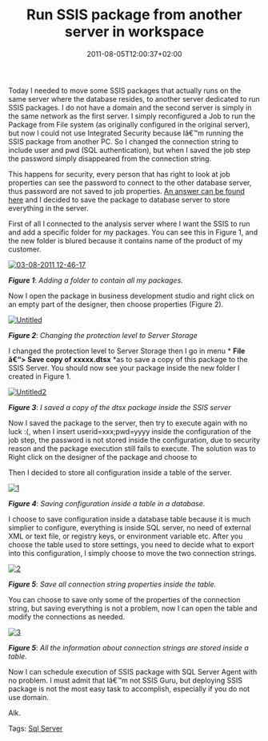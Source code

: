 ﻿---
title: "Run SSIS package from another server in workspace"
description: ""
date: 2011-08-05T12:00:37+02:00
draft: false
tags: [Sql Server,SSIS]
categories: [Sql Server]
---
Today I needed to move some SSIS packages that actually runs on the same server where the database resides, to another server dedicated to run SSIS packages. I do not have a domain and the second server is simply in the same network as the first server. I simply reconfigured a Job to run the Package from File system (as originally configured in the original server), but now I could not use Integrated Security because Iâ€™m running the SSIS package from another PC. So I changed the connection string to include user and pwd (SQL authentication), but when I saved the job step the password simply disappeared from the connection string.

This happens for security, every person that has right to look at job properties can see the password to connect to the other database server, thus password are not saved to job properties. [An answer can be found here](http://support.microsoft.com/kb/918760) and I decided to save the package to database server to store everything in the server.

First of all I connected to the analysis server where I want the SSIS to run and add a specific folder for my packages. You can see this in Figure 1, and the new folder is blured because it contains name of the product of my customer.

[![03-08-2011 12-46-17](https://www.codewrecks.com/blog/wp-content/uploads/2011/08/03-08-2011-12-46-17_thumb.jpg "03-08-2011 12-46-17")](https://www.codewrecks.com/blog/wp-content/uploads/2011/08/03-08-2011-12-46-17.jpg)

 ***Figure 1***: *Adding a folder to contain all my packages.*

Now I open the package in business development studio and right click on an empty part of the designer, then choose properties (Figure 2).

[![Untitled](https://www.codewrecks.com/blog/wp-content/uploads/2011/08/Untitled_thumb.jpg "Untitled")](https://www.codewrecks.com/blog/wp-content/uploads/2011/08/Untitled.jpg)

 ***Figure 2***: *Changing the protection level to Server Storage*

I changed the protection level to Server Storage then I go in menu * **File â€“&gt; Save copy of xxxxx.dtsx** *as to save a copy of this package to the SSIS Server. You should now see your package inside the new folder I created in Figure 1.

[![Untitled2](https://www.codewrecks.com/blog/wp-content/uploads/2011/08/Untitled2_thumb.jpg "Untitled2")](https://www.codewrecks.com/blog/wp-content/uploads/2011/08/Untitled2.jpg)

 ***Figure 3***: *I saved a copy of the dtsx package inside the SSIS server*

Now I saved the package to the server, then try to execute again with no luck :(, when I insert userid=xxx;pwd=yyyy inside the configuration of the job step, the password is not stored inside the configuration, due to security reason and the package execution still fails to execute. The solution was to Right click on the designer of the package and choose to

Then I decided to store all configuration inside a table of the server.

[![1](https://www.codewrecks.com/blog/wp-content/uploads/2011/08/1_thumb.jpg "1")](https://www.codewrecks.com/blog/wp-content/uploads/2011/08/1.jpg)

 ***Figure 4***: *Saving configuration inside a table in a database.*

I choose to save configuration inside a database table because it is much simplier to configure, everything is inside SQL server, no need of external XML or text file, or registry keys, or environment variable etc. After you choose the table used to store settings, you need to decide what to export into this configuration, I simply choose to move the two connection strings.

[![2](https://www.codewrecks.com/blog/wp-content/uploads/2011/08/2_thumb.jpg "2")](https://www.codewrecks.com/blog/wp-content/uploads/2011/08/2.jpg)

 ***Figure 5***: *Save all connection string properties inside the table.*

You can choose to save only some of the properties of the connection string, but saving everything is not a problem, now I can open the table and modify the connections as needed.

[![3](https://www.codewrecks.com/blog/wp-content/uploads/2011/08/3_thumb.jpg "3")](https://www.codewrecks.com/blog/wp-content/uploads/2011/08/3.jpg)

 ***Figure 5***: *All the information about connection strings are stored inside a table.*

Now I can schedule execution of SSIS package with SQL Server Agent with no problem. I must admit that Iâ€™m not SSIS Guru, but deploying SSIS package is not the most easy task to accomplish, especially if you do not use domain.

Alk.

Tags: [Sql Server](http://technorati.com/tag/Sql%20Server)
